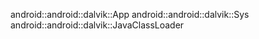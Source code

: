 android::android::dalvik::App
android::android::dalvik::Sys
android::android::dalvik::JavaClassLoader
